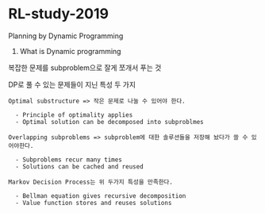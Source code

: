 # RL-study-2019

Planning by Dynamic Programming

1. What is Dynamic programming

  복잡한 문제를 subproblem으로 잘게 쪼개서 푸는 것

  DP로 풀 수 있는 문제들이 지닌 특성 두 가지

    Optimal substructure => 작은 문제로 나눌 수 있어야 한다.

      - Principle of optimality applies
      - Optimal solution can be decomposed into subproblmes

    Overlapping subproblems => subproblem에 대한 솔루션들을 저장해 놨다가 쓸 수 있어야한다.

      - Subproblems recur many times
      - Solutions can be cached and reused

    Markov Decision Process는 위 두가지 특성을 만족한다.

      - Bellman equation gives recursive decomposition
      - Value function stores and reuses solutions
